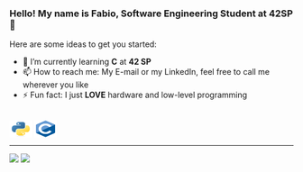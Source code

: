 ### Hello! My name is Fabio, Software Engineering Student at 42SP 👋

Here are some ideas to get you started:

- 🌱 I’m currently learning **C** at **42 SP**
- 📫 How to reach me: My E-mail or my LinkedIn, feel free to call me wherever you like
- ⚡ Fun fact: I just **LOVE** hardware and low-level programming

<div style="display: inline_block"><br>
<img align="center" alt="Rafa-Python" height="30" width="40" src="https://raw.githubusercontent.com/devicons/devicon/master/icons/python/python-original.svg">
<img align="center" alt="Rafa-Csharp" height="30" width="40" src="https://raw.githubusercontent.com/devicons/devicon/master/icons/c/c-original.svg">

 ---
 
<a href = "mailto:fnacarellidev@gmail.com"><img src="https://img.shields.io/badge/-Gmail-%23333?style=for-the-badge&logo=gmail&logoColor=white" target="_blank"></a>
<a href="https://www.linkedin.com/in/nacarellifabio/" target="_blank"><img src="https://img.shields.io/badge/-LinkedIn-%230077B5?style=for-the-badge&logo=linkedin&logoColor=white" target="_blank"></a> 
